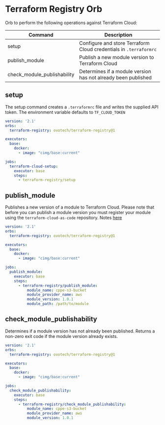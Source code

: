 # Terraform Registry Orb

Orb to perform the following operations against Terraform Cloud:

| Command                     | Description                                                       |
| ----------------------------| ------------------------------------------------------------------|
| setup                       | Configure and store Terraform Cloud credentials in `.terraformrc` |
| publish_module              | Publish a new module version to Terraform Cloud                   |
| check_module_publishability | Determines if a module version has not already been published     |


## setup

The setup command creates a `.terraformrc` file and writes the supplied
API token.  The environment variable defaults to `TF_CLOUD_TOKEN`

```yaml
version: '2.1'
orbs:
  terraform-registry: ovotech/terraform-registry@1

executors:
  base:
    docker:
      - image: "cimg/base:current"

jobs:
  terraform-cloud-setup:
    executor: base
    steps:
      - terraform-registry/setup
```

## publish_module

Publishes a new version of a module to Terraform Cloud.  Please note that
before you can publish a module version you must register your module
using the `terraform-cloud-as-code` repository.  Notes
[here](https://github.com/ovotech/terraform-cloud-as-code/blob/main/PUBLISHING_MODULES.md)

```yaml
version: '2.1'
orbs:
  terraform-registry: ovotech/terraform-registry@1

executors:
  base:
    docker:
      - image: "cimg/base:current"

jobs:
  publish_module:
    executor: base
    steps:
      - terraform-registry/publish_module:
          module_name: cppe-s3-bucket
          module_provider_name: aws
          module_version: 1.0.1
          module_path: /path/to/module

```

## check_module_publishability

Determines if a module version has not already been published.  Returns a
non-zero exit code if the module version already exists.

```yaml
version: '2.1'
orbs:
  terraform-registry: ovotech/terraform-registry@1

executors:
  base:
    docker:
      - image: "cimg/base:current"

jobs:
  check_module_publishability:
    executor: base
    steps:
      - terraform-registry/check_module_publishability:
          module_name: cppe-s3-bucket
          module_provider_name: aws
          module_version: 1.0.1
```
